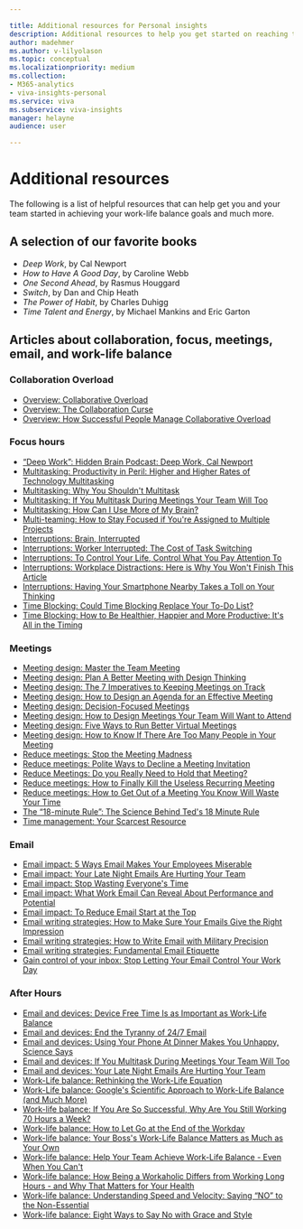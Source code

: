 ```yaml
---

title: Additional resources for Personal insights
description: Additional resources to help you get started on reaching their personal work-life balance goals
author: madehmer
ms.author: v-lilyolason
ms.topic: conceptual
ms.localizationpriority: medium 
ms.collection: 
- M365-analytics
- viva-insights-personal
ms.service: viva
ms.subservice: viva-insights
manager: helayne
audience: user

---
```


# Additional resources

The following is a list of helpful resources that can help get you and your team started in achieving your work-life balance goals and much more.

## A selection of our favorite books

* _Deep Work_, by Cal Newport
* _How to Have A Good Day_, by Caroline Webb
* _One Second Ahead_, by Rasmus Houggard
* _Switch_, by Dan and Chip Heath
* _The Power of Habit_, by Charles Duhigg
* _Time Talent and Energy_, by Michael Mankins and Eric Garton

## Articles about collaboration, focus, meetings, email, and work-life balance

### Collaboration Overload

* [Overview: Collaborative Overload](https://hbr.org/2016/01/collaborative-overload#)
* [Overview: The Collaboration Curse](https://www.economist.com/news/business/21688872-fashion-making-employees-collaborate-has-gone-too-far-collaboration-curse#)
* [Overview: How Successful People Manage Collaborative Overload](https://www.linkedin.com/pulse/how-successful-people-manage-collaborative-overload-rob-cross/#)

### Focus hours

* [“Deep Work”: Hidden Brain Podcast: Deep Work, Cal Newport](http://www.npr.org/2017/07/25/539092670/you-2-0-the-value-of-deep-work-in-an-age-of-distraction#)
* [Multitasking: Productivity in Peril: Higher and Higher Rates of Technology Multitasking](http://behavioralscientist.org/productivity-peril-higher-higher-rates-technology-multitasking/#)
* [Multitasking: Why You Shouldn't Multitask](http://fortune.com/2016/12/07/why-you-shouldnt-multitask/#)
* [Multitasking: If You Multitask During Meetings Your Team Will Too](https://hbr.org/2018/01/if-you-multitask-during-meetings-your-team-will-too#)
* [Multitasking: How Can I Use More of My Brain?](http://time.com/4817946/brain-games-distraction-attention/#)
* [Multi-teaming: How to Stay Focused if You're Assigned to Multiple Projects](https://hbr.org/2017/11/how-to-stay-focused-if-youre-assigned-to-multiple-projects-at-once?utm_medium=email&utm_source=newsletter_daily&utm_campaign=dailyalert&referral=00563&spMailingID=18433252&spUserID=Mzc3NDk4MDM5NjkwS0&spJobID=1140540686&spReportId=MTE0MDU0MDY4NgS2#)
* [Interruptions: Brain, Interrupted](http://www.nytimes.com/2013/05/05/opinion/sunday/a-focus-on-distraction.html#)
* [Interruptions: Worker Interrupted: The Cost of Task Switching](https://www.fastcompany.com/944128/worker-interrupted-cost-task-switching#)
* [Interruptions: To Control Your Life, Control What You Pay Attention To](https://hbr.org/2018/03/to-control-your-life-control-what-you-pay-attention-to?utm_medium=email&utm_source=newsletter_weekly&utm_campaign=weeklyhotlist&referral=00202&deliveryName=DM3015#)
* [Interruptions: Workplace Distractions: Here is Why You Won't Finish This Article](https://www.wsj.com/articles/SB10001424127887324339204578173252223022388?mg=prod/accounts-wsj#)
* [Interruptions: Having Your Smartphone Nearby Takes a Toll on Your Thinking](https://hbr.org/2018/03/having-your-smartphone-nearby-takes-a-toll-on-your-thinking#)
* [Time Blocking: Could Time Blocking Replace Your To-Do List?](https://www.fastcompany.com/3069293/could-time-blocking-replace-your-to-do-list#)
* [Time Blocking: How to Be Healthier, Happier and More Productive: It's All in the Timing](https://www-wsj-com.cdn.ampproject.org/c/s/www.wsj.com/amp/articles/how-to-be-healthier-happier-and-more-productive-its-all-in-the-timing-1514560647#)

### Meetings

* [Meeting design: Master the Team Meeting](https://hbswk.hbs.edu/item/mastering-the-team-meeting?cid=spmailing-19102256-WK%20Newsletter%2002-28-2018%20(1)-February%2028,%202018#)
* [Meeting design: Plan A Better Meeting with Design Thinking](https://hbr.org/2018/02/plan-a-better-meeting-with-design-thinking?utm_campaign=hbr&utm_source=linkedin&utm_medium=social#)
* [Meeting design: The 7 Imperatives to Keeping Meetings on Track](https://hbr.org/2013/12/the-seven-imperatives-to-keeping-meetings-on-track#)
* [Meeting design: How to Design an Agenda for an Effective Meeting](https://hbr.org/2015/03/how-to-design-an-agenda-for-an-effective-meeting#)
* [Meeting design: Decision-Focused Meetings](http://www.bain.com/publications/articles/decision-insights-9-decision-focused-meetings.aspx#)
* [Meeting design: How to Design Meetings Your Team Will Want to Attend](https://hbr.org/2017/04/how-to-design-meetings-your-team-will-want-to-attend?referral=03758&cm_vc=rr_item_page.top_right#)
* [Meeting design: Five Ways to Run Better Virtual Meetings](https://hbr.org/2012/05/the-right-way-to-run-a-virtual#)
* [Meeting design: How to Know If There Are Too Many People in Your Meeting](https://hbr.org/2015/03/how-to-know-if-there-are-too-many-people-in-your-meeting#)
* [Reduce meetings: Stop the Meeting Madness](https://hbr.org/2017/07/stop-the-meeting-madness#)
* [Reduce meetings: Polite Ways to Decline a Meeting Invitation](https://hbr.org/2016/05/polite-ways-to-decline-a-meeting-invitation#)
* [Reduce Meetings: Do you Really Need to Hold that Meeting?](https://hbr.org/2015/03/do-you-really-need-to-hold-that-meeting#)
* [Reduce meetings: How to Finally Kill the Useless Recurring Meeting](https://hbr.org/2015/03/how-to-finally-kill-the-useless-recurring-meeting#)
* [Reduce meetings: How to Get Out of a Meeting You Know Will Waste Your Time](https://hbr.org/2018/01/how-to-get-out-of-a-meeting-you-know-will-waste-your-time#)
* [The “18-minute Rule”: The Science Behind Ted's 18 Minute Rule](https://www.linkedin.com/pulse/20140313205730-5711504-the-science-behind-ted-s-18-minute-rule/#)
* [Time management: Your Scarcest Resource](https://hbr.org/2014/05/your-scarcest-resource#)

### Email

* [Email impact: 5 Ways Email Makes Your Employees Miserable](https://www.forbes.com/sites/jacobmorgan/2013/10/15/5-ways-email-makes-your-employees-miserable/#)
* [Email impact: Your Late Night Emails Are Hurting Your Team](https://hbr.org/2015/03/your-late-night-emails-are-hurting-your-team#)
* [Email impact: Stop Wasting Everyone's Time](https://www.wsj.com/articles/how-to-stop-wasting-colleagues-time-1417562658#)
* [Email impact: What Work Email Can Reveal About Performance and Potential](https://hbr.org/2016/02/what-work-email-can-reveal-about-performance-and-potential#)
* [Email impact: To Reduce Email Start at the Top](https://hbr.org/2013/09/to-reduce-e-mail-start-at-the-top#)
* [Email writing strategies: How to Make Sure Your Emails Give the Right Impression](https://hbr.org/2017/02/how-to-make-sure-your-emails-give-the-right-impression#)
* [Email writing strategies: How to Write Email with Military Precision](https://hbr.org/2016/11/how-to-write-email-with-military-precision#)
* [Email writing strategies: Fundamental Email Etiquette](https://www.lifewire.com/fundamental-email-etiquette-1171187#)
* [Gain control of your inbox: Stop Letting Your Email Control Your Work Day](https://hbr.org/2017/09/stop-letting-email-control-your-work-day#)

### After Hours

* [Email and devices: Device Free Time Is as Important as Work-Life Balance](https://hbr.org/2017/04/device-free-time-is-as-important-as-work-life-balance#)
* [Email and devices: End the Tyranny of 24/7 Email](https://www.nytimes.com/2014/08/29/opinion/end-the-tyranny-of-24-7-email.html?mtrref=getpocket.com&gwh=DDDB2D89FAB3C3454A39D518E7E85BBE&gwt=pay&assetType=opinion#)
* [Email and devices: Using Your Phone At Dinner Makes You Unhappy, Science Says](http://time.com/5178352/phone-ruining-dinner/#)
* [Email and devices: If You Multitask During Meetings Your Team Will Too](https://hbr.org/2018/01/if-you-multitask-during-meetings-your-team-will-too#)
* [Email and devices: Your Late Night Emails Are Hurting Your Team](https://hbr.org/2015/03/your-late-night-emails-are-hurting-your-team#)
* [Work-Life balance: Rethinking the Work-Life Equation](https://www.nytimes.com/2016/02/28/magazine/rethinking-the-work-life-equation.html#)
* [Work-Life balance: Google's Scientific Approach to Work-Life Balance (and Much More)](https://hbr.org/2014/03/googles-scientific-approach-to-work-life-balance-and-much-more#)
* [Work-life balance: If You Are So Successful, Why Are You Still Working 70 Hours a Week?](https://hbr.org/2018/02/if-youre-so-successful-why-are-you-still-working-70-hours-a-week#)
* [Work-life balance: How to Let Go at the End of the Workday](https://hbr.org/2017/11/how-to-let-go-at-the-end-of-the-workday#)
* [Work-life balance: Your Boss's Work-Life Balance Matters as Much as Your Own](https://hbr.org/2014/07/your-bosss-work-life-balance-matters-as-much-as-your-own#)
* [Work-life balance: Help Your Team Achieve Work-Life Balance - Even When You Can't](https://hbr.org/2017/08/help-your-team-achieve-work-life-balance-even-when-you-cant#)
* [Work-life balance: How Being a Workaholic Differs from Working Long Hours - and Why That Matters for Your Health](https://hbr.org/2018/03/how-being-a-workaholic-differs-from-working-long-hours-and-why-that-matters-for-your-health#)
* [Work-life balance: Understanding Speed and Velocity: Saying “NO” to the Non-Essential](https://www.fs.blog/2018/03/speed-velocity/#)
* [Work-life balance: Eight Ways to Say No with Grace and Style](https://www.fs.blog/2014/11/eight-ways-to-say-no/#)
